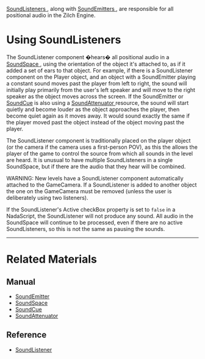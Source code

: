 [ SoundListeners ](https://github.com/ZilchEngine/ZilchDocs/blob/master/code_reference/class_reference/soundlistener.markdown), along with [SoundEmitters ](https://github.com/ZilchEngine/ZilchDocs/blob/master/zilch_editor_documentation/zilchmanual/audio/soundemitter.markdown), are responsible for all positional audio in the Zilch Engine.

 # Using SoundListeners

The SoundListener component �hears� all positional audio in a [SoundSpace ](https://github.com/ZilchEngine/ZilchDocs/blob/master/zilch_editor_documentation/zilchmanual/audio/soundspace.markdown), using the orientation of the object it's attached to, as if it added a set of ears to that object. For example, if there is a SoundListener component on the Player object, and an object with a SoundEmitter playing a constant sound moves past the player from left to right, the sound will initially play primarily from the user's left speaker and will move to the right speaker as the object moves across the screen. If the SoundEmitter or [SoundCue](https://github.com/ZilchEngine/ZilchDocs/blob/master/zilch_editor_documentation/zilchmanual/audio/soundcue.markdown) is also using a [SoundAttenuator ](https://github.com/ZilchEngine/ZilchDocs/blob/master/zilch_editor_documentation/zilchmanual/audio/soundattenuator.markdown) resource, the sound will start quietly and become louder as the object approaches the player, then become quiet again as it moves away. It would sound exactly the same if the player moved past the object instead of the object moving past the player.

The SoundListener component is traditionally placed on the player object (or the camera if the camera uses a first-person POV), as this the allows the player of the game to control the source from which all sounds in the level are heard. It is unusual to have multiple SoundListeners in a single SoundSpace, but if there are the audio that they hear will be combined.

WARNING: New levels have a SoundListener component automatically attached to the GameCamera. If a SoundListener is added to another object the one on the GameCamera must be removed (unless the user is deliberately using two listeners).

If the SoundListener's Active checkBox property is set to `false` in a NadaScript, the SoundListener will not produce any sound. All audio in the SoundSpace will continue to be processed, even if there are no active SoundListeners, so this is not the same as pausing the sounds. 

---
 # Related Materials

 ## Manual

- [SoundEmitter ](https://github.com/ZilchEngine/ZilchDocs/blob/master/zilch_editor_documentation/zilchmanual/audio/soundemitter.markdown)
- [SoundSpace ](https://github.com/ZilchEngine/ZilchDocs/blob/master/zilch_editor_documentation/zilchmanual/audio/soundspace.markdown)
- [SoundCue ](https://github.com/ZilchEngine/ZilchDocs/blob/master/zilch_editor_documentation/zilchmanual/audio/soundcue.markdown)
- [SoundAttenuator ](https://github.com/ZilchEngine/ZilchDocs/blob/master/zilch_editor_documentation/zilchmanual/audio/soundattenuator.markdown)

 ## Reference

- [ SoundListener ](https://github.com/ZilchEngine/ZilchDocs/blob/master/code_reference/class_reference/soundlistener.markdown) 

 